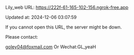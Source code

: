 Lily_web URL: https://222f-61-165-102-156.ngrok-free.app

Updated at: 2024-12-06 03:07:59

If you cannot open this URL, the server might be down.

Please contact: 

goley04@foxmail.com Or Wechat:GL_yeaH